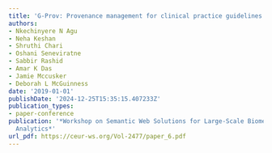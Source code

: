 ```yaml
---
title: 'G-Prov: Provenance management for clinical practice guidelines'
authors:
- Nkechinyere N Agu
- Neha Keshan
- Shruthi Chari
- Oshani Seneviratne
- Sabbir Rashid
- Amar K Das
- Jamie Mccusker
- Deborah L McGuinness
date: '2019-01-01'
publishDate: '2024-12-25T15:35:15.407233Z'
publication_types:
- paper-conference
publication: '*Workshop on Semantic Web Solutions for Large-Scale Biomedical Data
  Analytics*'
url_pdf: https://ceur-ws.org/Vol-2477/paper_6.pdf
---
```

